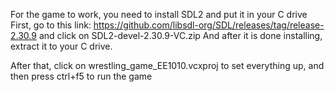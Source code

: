 For the game to work, you need to install SDL2 and put it in your C drive
First, go to this link: https://github.com/libsdl-org/SDL/releases/tag/release-2.30.9 and click on SDL2-devel-2.30.9-VC.zip
And after it is done installing, extract it to your C drive.

After that, click on wrestling_game_EE1010.vcxproj to set everything up, and then press ctrl+f5 to run the game 
